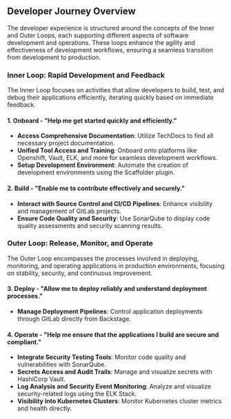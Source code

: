 ## Developer Journey Overview

The developer experience is structured around the concepts of the Inner and Outer Loops, each supporting different aspects of software development and operations. These loops enhance the agility and effectiveness of development workflows, ensuring a seamless transition from development to production.

### Inner Loop: Rapid Development and Feedback

The Inner Loop focuses on activities that allow developers to build, test, and debug their applications efficiently, iterating quickly based on immediate feedback.

#### 1. Onboard - "Help me get started quickly and efficiently."
- **Access Comprehensive Documentation**: Utilize TechDocs to find all necessary project documentation.
- **Unified Tool Access and Training**: Onboard onto platforms like Openshift, Vault, ELK, and more for seamless development workflows.
- **Setup Development Environment**: Automate the creation of development environments using the Scaffolder plugin.

#### 2. Build - "Enable me to contribute effectively and securely."
- **Interact with Source Control and CI/CD Pipelines**: Enhance visibility and management of GitLab projects.
- **Ensure Code Quality and Security**: Use SonarQube to display code quality assessments and security scanning results.

### Outer Loop: Release, Monitor, and Operate

The Outer Loop encompasses the processes involved in deploying, monitoring, and operating applications in production environments, focusing on stability, security, and continuous improvement.

#### 3. Deploy - "Allow me to deploy reliably and understand deployment processes."
- **Manage Deployment Pipelines**: Control application deployments through GitLab directly from Backstage.

#### 4. Operate - "Help me ensure that the applications I build are secure and compliant."
- **Integrate Security Testing Tools**: Monitor code quality and vulnerabilities with SonarQube.
- **Secrets Access and Audit Trails**: Manage and visualize secrets with HashiCorp Vault.
- **Log Analysis and Security Event Monitoring**: Analyze and visualize security-related logs using the ELK Stack.
- **Visibility into Kubernetes Clusters**: Monitor Kubernetes cluster metrics and health directly.
